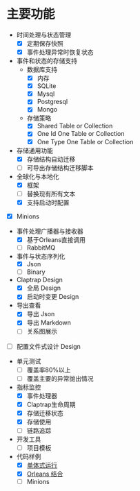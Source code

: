 # 主要功能

- 时间处理与状态管理
  - [X] 定期保存快照
  - [X] 事件处理异常时恢复状态
- 事件和状态的存储支持
  - 数据库支持
      - [X] 内存
      - [X] SQLite
      - [X] Mysql
      - [X] Postgresql
      - [X] Mongo
  - 存储策略
      - [X] Shared Table or Collection
      - [X] One Id One Table or Collection
      - [X] One Type One Table or Collection
- 存储通用功能
  - [X] 存储结构自动迁移
  - [ ] 可导出存储结构迁移脚本
- 全球化与本地化
  - [X] 框架
  - [ ] 替换现有所有文本
  - [X] 支持启动时配置
- [X] Minions
- 事件处理广播器与接收器
  - [X] 基于Orleans直接调用
  - [ ] RabbitMQ
- 事件与状态序列化
  - [X] Json
  - [ ] Binary
- Claptrap Design
  - [X] 全局 Design
  - [X] 启动时变更 Design
- 导出查看
  - [X] 导出 Json
  - [X] 导出 Markdown
  - [ ] 关系图展示
- [ ] 配置文件式设计 Design
- 单元测试
  - [ ] 覆盖率80%以上
  - [ ] 覆盖主要的异常抛出情况
- 指标监控
  - [X] 事件处理器
  - [X] Claptrap生命周期
  - [X] 存储迁移状态
  - [X] 存储使用
  - [ ] 链路追踪
- 开发工具
  - [ ] 项目模板  
- 代码样例
  - [X] [单体式运行](https://github.com/newbe36524/Newbe.Claptrap.Examples/tree/master/src/Newbe.Claptrap.OutofOrleans)
  - [X] [Orleans 结合](https://github.com/newbe36524/Newbe.Claptrap.Examples/tree/master/src/Newbe.Claptrap.ArticleManager)
  - [ ] Minions
